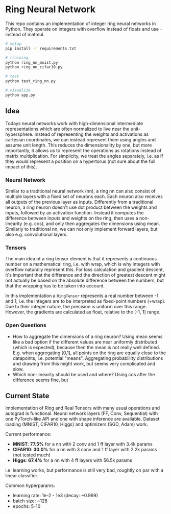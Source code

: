 # Ring Neural Network

This repo contains an implementation of integer ring neural networks in Python. They operate on integers with overflow instead of floats and use `-` instead of matmul.

```sh
# setup
pip install -r requirements.txt

# training
python ring_nn_mnist.py
python ring_nn_cifar10.py

# test
python test_ring_nn.py

# visualize
python app.py
```


## Idea

Todays neural networks work with high-dimensional intermediate representations which are often normalized to live near the unit-hypersphere. Instead of representing the weights and activations as cartesian coordinates, we can instead represent them using angles and assume unit length. This reduces the dimensionality by one, but more importantly, it allows us to represent the operations as rotations instead of matrix multiplication. For simplicity, we treat the angles separately, i.e. as if they would represent a position on a hypertorus (not sure about the full impact of this).


### Neural Network

Similar to a traditional neural network (nn), a ring nn can also consist of multiple layers with a fixed set of neurons each. Each neuron also receives all outputs of the previous layer as inputs. Differently from a traditional neuron, a ring neuron doesn't use dot product between the weights and inputs, followed by an activation function. Instead it computes the difference between inputs and weights on the ring, then uses a non-linearity (e.g. cos), and only then aggregates the dimensions using mean. Similarly to traditional nn, we can not only implement forward layers, but also e.g. convolutional layers.


### Tensors

The main idea of a ring tensor element is that it represents a continuous number on a mathematical ring, i.e. with wrap, which is why integers with overflow naturally represent this. For loss calculation and gradient descent, it's important that the difference and the direction of greatest descent might not actually be based on the absolute difference between the numbers, but that the wrapping has to be taken into account.

In this implementation a `RingTensor` represents a real number between -1 and 1, i.e. the integers are to be interpreted as fixed-point numbers (+wrap). Due to their integer nature, the precision is uniform over this range. However, the gradients are calculated as float, relative to the [-1, 1] range.


### Open Questions

* How to aggregate the dimensions of a ring neuron? Using mean seems like a bad option if the different values are near uniformly distributed (which is expected), because then the mean is not really well defined. E.g. when aggregating [0,1], all points on the ring are equally close to the datapoints, i.e. potential "means". Aggregating probablility distributions and drawing from this might work, but seems very complicated and slow.
* Which non-linearity should be used and where? Using cos after the difference seems fine, but 


## Current State

Implementation of Ring and Real Tensors with many usual operations and autograd is functional. Neural network layers (FF, Conv, Sequential) with one PyTorch-like API and one with shape inference are available. Dataset loading (MNIST, CIFAR10, Higgs) and optimizers (SGD, Adam) work.

Current performance:
* **MNIST**: **77.5%** for a nn with 2 conv and 1 ff layer with 3.4k params
* **CIFAR10**: **30.0%** for a nn with 3 conv and 1 ff layer with 2.2k params (not tested much)
* **Higgs**: **67.4%** for a nn with 4 ff layers with 56.5k params

i.e. learning works, but performance is still very bad, roughtly on par with a linear classifier.

Common hyperparams:
* learning rate: 1e-2 - 1e3 (decay: ~0.999)
* batch size: ~128
* epochs: 5-10
